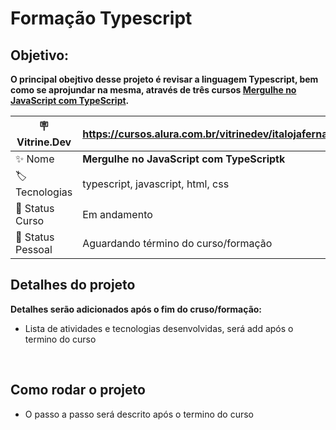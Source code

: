 # Formação Typescript
## Objetivo:
**O principal obejtivo desse projeto é revisar a linguagem Typescript, bem como se aprojundar na mesma, através de três cursos [Mergulhe no JavaScript com TypeScript](https://cursos.alura.com.br/formacao-typescript).**

| :placard: Vitrine.Dev | https://cursos.alura.com.br/vitrinedev/italojafernandes
| -------------  | --- |
| :sparkles: Nome | **Mergulhe no JavaScript com TypeScriptk**
| :label: Tecnologias | typescript, javascript, html, css
| 🔖 Status Curso | Em andamento
| 📖 Status Pessoal | Aguardando término do curso/formação

## Detalhes do projeto

**Detalhes serão adicionados após o fim do cruso/formação:**

- Lista de atividades e tecnologias desenvolvidas, será add após o termino do curso

<br />

## Como rodar o projeto
- O passo a passo será descrito após o termino do curso

